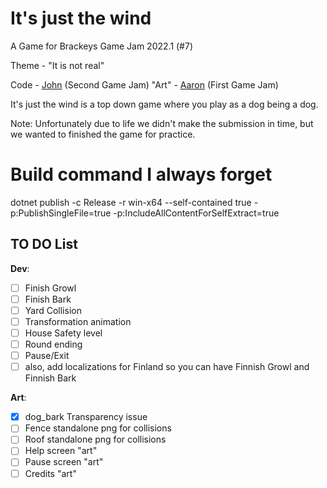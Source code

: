 # It's just the wind

A Game for Brackeys Game Jam 2022.1 (#7) 

Theme - "It is not real"

Code - [John](https://github.com/Nhawdge) (Second Game Jam)
"Art" - [Aaron](https://github.com/aaronlael) (First Game Jam)

It's just the wind is a top down game where you play as a dog being a dog.

Note: Unfortunately due to life we didn't make the submission in time, but we wanted to finished the game for practice.

# Build command I always forget

dotnet publish -c Release -r win-x64 --self-contained true -p:PublishSingleFile=true -p:IncludeAllContentForSelfExtract=true

## TO DO List

**Dev**:

* [ ] Finish Growl
* [ ] Finish Bark
* [ ] Yard Collision
* [ ] Transformation animation
* [ ] House Safety level
* [ ] Round ending
* [ ] Pause/Exit
* [ ]  also, add localizations for Finland so you can have Finnish Growl and Finnish Bark

**Art**:

* [x] dog_bark Transparency issue 
* [ ] Fence standalone png for collisions
* [ ] Roof standalone png for collisions
* [ ] Help screen "art"
* [ ] Pause screen "art"
* [ ] Credits "art"
